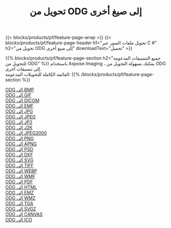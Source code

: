 ﻿---
title: تحويل من ODG إلى صيغ أخرى 
weight: 3920
url: /ar/net/conversion/from/odg 
lang: ar
langdirlevel: 2
locales: zh-hans,ja,it,ru,de,es,fr,nl,id,lt,pl,pt,vi,tr,ko,zh-hant,ar,hi,th,sv,cs,uk,he
description: باستخدام Aspose.Imaging ، يمكنك بسهولة التحويل من ODG إلى تنسيقات أخرى
---

{{< blocks/products/pf/feature-page-wrap >}}
{{< blocks/products/pf/feature-page-header h1="تحويل ملفات الصور عبر C #" h2="تحويل من ODG إلى صيغ أخرى" downloadText="تحميل" >}}


{{% blocks/products/pf/feature-page-section  h2="جميع التنسيقات المدعومة للتحويل من ODG" %}}
باستخدام Aspose.Imaging ، يمكنك بسهولة التحويل من ODG إلى تنسيقات أخرى.
<br/>
القائمة الكاملة للتحويلات المدعومة:
{{% /blocks/products/pf/feature-page-section %}}
<div class="container-fluid productfamilypage bg-gray">
    <div class="convertypes bg-gray agp-content section">
        <div class="container">
		<div class="row other-converters">
		    <div class='col-md-2 other-converter remove-lp remove-rp'><a href="/imaging/ar/net/conversion/odg-to-bmp" >ODG إلى BMP</a></div><div class='col-md-2 other-converter remove-lp remove-rp'><a href="/imaging/ar/net/conversion/odg-to-gif" >ODG إلى GIF</a></div><div class='col-md-2 other-converter remove-lp remove-rp'><a href="/imaging/ar/net/conversion/odg-to-dicom" >ODG إلى DICOM</a></div><div class='col-md-2 other-converter remove-lp remove-rp'><a href="/imaging/ar/net/conversion/odg-to-emf" >ODG إلى EMF</a></div><div class='col-md-2 other-converter remove-lp remove-rp'><a href="/imaging/ar/net/conversion/odg-to-jpg" >ODG إلى JPG</a></div><div class='col-md-2 other-converter remove-lp remove-rp'><a href="/imaging/ar/net/conversion/odg-to-jpeg" >ODG إلى JPEG</a></div><div class='col-md-2 other-converter remove-lp remove-rp'><a href="/imaging/ar/net/conversion/odg-to-jp2" >ODG إلى JP2</a></div><div class='col-md-2 other-converter remove-lp remove-rp'><a href="/imaging/ar/net/conversion/odg-to-j2k" >ODG إلى J2K</a></div><div class='col-md-2 other-converter remove-lp remove-rp'><a href="/imaging/ar/net/conversion/odg-to-jpeg2000" >ODG إلى JPEG2000</a></div><div class='col-md-2 other-converter remove-lp remove-rp'><a href="/imaging/ar/net/conversion/odg-to-png" >ODG إلى PNG</a></div><div class='col-md-2 other-converter remove-lp remove-rp'><a href="/imaging/ar/net/conversion/odg-to-apng" >ODG إلى APNG</a></div><div class='col-md-2 other-converter remove-lp remove-rp'><a href="/imaging/ar/net/conversion/odg-to-psd" >ODG إلى PSD</a></div><div class='col-md-2 other-converter remove-lp remove-rp'><a href="/imaging/ar/net/conversion/odg-to-dxf" >ODG إلى DXF</a></div><div class='col-md-2 other-converter remove-lp remove-rp'><a href="/imaging/ar/net/conversion/odg-to-svg" >ODG إلى SVG</a></div><div class='col-md-2 other-converter remove-lp remove-rp'><a href="/imaging/ar/net/conversion/odg-to-tiff" >ODG إلى TIFF</a></div><div class='col-md-2 other-converter remove-lp remove-rp'><a href="/imaging/ar/net/conversion/odg-to-webp" >ODG إلى WEBP</a></div><div class='col-md-2 other-converter remove-lp remove-rp'><a href="/imaging/ar/net/conversion/odg-to-wmf" >ODG إلى WMF</a></div><div class='col-md-2 other-converter remove-lp remove-rp'><a href="/imaging/ar/net/conversion/odg-to-pdf" >ODG إلى PDF</a></div><div class='col-md-2 other-converter remove-lp remove-rp'><a href="/imaging/ar/net/conversion/odg-to-html" >ODG إلى HTML</a></div><div class='col-md-2 other-converter remove-lp remove-rp'><a href="/imaging/ar/net/conversion/odg-to-emz" >ODG إلى EMZ</a></div><div class='col-md-2 other-converter remove-lp remove-rp'><a href="/imaging/ar/net/conversion/odg-to-wmz" >ODG إلى WMZ</a></div><div class='col-md-2 other-converter remove-lp remove-rp'><a href="/imaging/ar/net/conversion/odg-to-tga" >ODG إلى TGA</a></div><div class='col-md-2 other-converter remove-lp remove-rp'><a href="/imaging/ar/net/conversion/odg-to-svgz" >ODG إلى SVGZ</a></div><div class='col-md-2 other-converter remove-lp remove-rp'><a href="/imaging/ar/net/conversion/odg-to-canvas" >ODG إلى CANVAS</a></div><div class='col-md-2 other-converter remove-lp remove-rp'><a href="/imaging/ar/net/conversion/odg-to-ico" >ODG إلى ICO</a></div>
                </div>
        </div>
    </div>
</div>
<br/>


